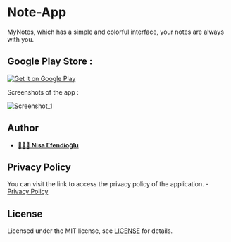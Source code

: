 # Note-App
MyNotes, which has a simple and colorful interface, your notes are always with you.

## Google Play Store : 

[![Get it on Google Play](https://play.google.com/intl/en_us/badges/images/badge_new.png)](https://play.google.com/store/apps/details?id=com.nisaefendioglu.noteapp)

Screenshots of the app :

![Screenshot_1](https://user-images.githubusercontent.com/48391281/223815346-958a9e29-ea59-4ef1-b250-b72eb826640e.png)

## Author

- **[👩🏻‍💼 Nisa Efendioğlu](https://github.com/nisaefendioglu)**

## Privacy Policy
You can visit the link to access the privacy policy of the application. - [Privacy Policy](https://doc-hosting.flycricket.io/mynotes-privacy-policy/e8055328-fbfd-4bde-b011-614a8817551c/privacy)

## License

Licensed under the MIT license, see [LICENSE](LICENSE) for details.
